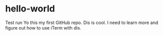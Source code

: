# hello-world
Test run
Yo this my first GitHub repo. Dis is cool.
I need to learn more and figure out how to use iTerm with dis.
